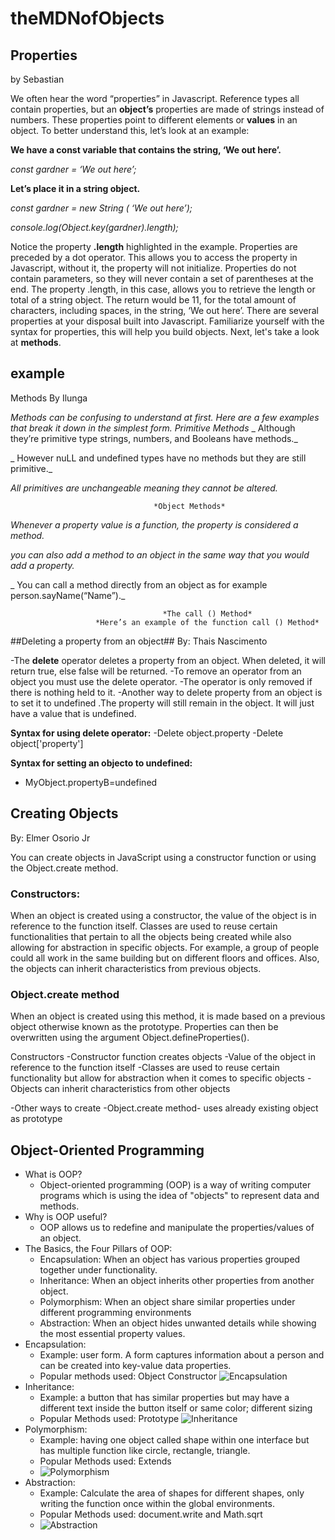# theMDNofObjects
 
## Properties ##
by Sebastian

We often hear the word “properties” in Javascript. Reference types all contain properties, but an **object’s** properties are made of strings instead of numbers. These properties point to different elements or **values** in an object. To better understand this, let’s look at an example:

**We have a const variable that contains the string, ‘We out here’.**

_const gardner = ‘We out here’;_

**Let’s place it in a string object.**

_const gardner = new String ( ‘We out here’);_

_console.log(Object.key(gardner).length);_

Notice the property **.length** highlighted in the example. Properties are preceded by a dot operator. This allows you to access the property in Javascript, without it, the property will not initialize. Properties do not contain parameters, so they will never contain a set of parentheses at the end. The property .length, in this case, allows you to retrieve the length or total of a string object. The return would be 11, for the total amount of characters, including spaces, in the string, ‘We out here’. There are several properties at your disposal built into Javascript. Familiarize yourself with the syntax for properties, this will help you build objects. Next, let's take a look at **methods**. 

## example ##
Methods 
By Ilunga

_Methods can be confusing to understand at first. Here are a few examples that break it down in the simplest form._
                                                  *Primitive Methods* 
_ Although they’re primitive type strings, numbers, and Booleans have methods._

_ However nuLL and undefined types have no methods but they are still primitive._

 _All primitives are unchangeable meaning they cannot be altered._

                                    *Object Methods*
 _Whenever a property value is a function, the property is considered a method._

 _you can also add a method to an object in the same way that you would add a property._
 
_ You can call a method directly from an object as for example person.sayName(“Name”)._

                                      *The call () Method* 
                       *Here’s an example of the function call () Method*


##Deleting a property from an object## 
By: Thais Nascimento


-The **delete** operator deletes a property from an object. When deleted, it will return true, else false will be returned.
-To remove an operator from an object you must use the delete operator.
-The operator is only removed if there is nothing held to it.
-Another way to delete property from an object is to set it to  undefined .The property will still remain in the object. It will just have a value that is undefined.

**Syntax for using delete operator:**
-Delete object.property
-Delete object['property']

**Syntax for setting an objecto to undefined:**
- MyObject.propertyB=undefined 



 



## Creating Objects ##
By: Elmer Osorio Jr

You can create objects in JavaScript using a constructor function or using the Object.create method. 

### Constructors:
When an object is created using a constructor, the value of the object is in reference to the function itself. Classes are used to reuse certain functionalities that pertain to all the objects being created while also allowing for abstraction in specific objects. For example, a group of people could all work in the same building but on different floors and offices. Also, the objects can inherit characteristics from previous objects. 

### Object.create method

When an object is created using this method, it is made based on a previous object otherwise known as the prototype.  Properties can then be overwritten using the argument Object.defineProperties().




Constructors
-Constructor function creates objects 
-Value of the object in reference to the function itself
-Classes are used to reuse certain functionality but allow for abstraction when it comes to specific objects 
-Objects can inherit characteristics from other objects

-Other ways to create
-Object.create method- uses already existing object as prototype



## Object-Oriented Programming ##
* What is OOP?
  * Object-oriented programming (OOP) is a way of writing computer programs which is using the idea of "objects" to represent data and methods.
* Why is OOP useful?
  * OOP allows us to redefine and manipulate the properties/values of an object. 
* The Basics, the Four Pillars of OOP:
  * Encapsulation: When an object has various properties grouped together under functionality. 
  * Inheritance: When an object inherits other properties from another object. 
  * Polymorphism: When an object share similar properties under different programming environments
  * Abstraction: When an object hides unwanted details while showing the most essential property values.
* Encapsulation:
  * Example: user form. A form captures information about a person and can be created into key-value data properties.
  * Popular methods used: Object Constructor
  ![Encapsulation]()
* Inheritance:
  * Example: a button that has similar properties but may have a different text inside the button itself or same color; different sizing
  * Popular Methods used: Prototype
  ![Inheritance]()
* Polymorphism:
  * Example: having one object called shape within one interface but has multiple function like circle, rectangle, triangle.
  * Popular Methods used: Extends
  * ![Polymorphism]()
* Abstraction:
  * Example: Calculate the area of shapes for different shapes, only writing the function once within the global environments.
  * Popular Methods used: document.write and Math.sqrt
  * ![Abstraction]()
